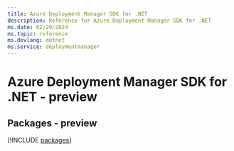 ```yaml
---
title: Azure Deployment Manager SDK for .NET
description: Reference for Azure Deployment Manager SDK for .NET
ms.date: 02/29/2024
ms.topic: reference
ms.devlang: dotnet
ms.service: deploymentmanager
---
```

# Azure Deployment Manager SDK for .NET - preview
## Packages - preview
[!INCLUDE [packages](deployment-manager-index.md)]